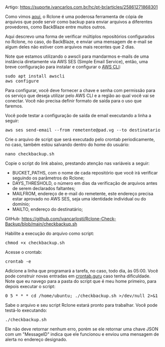 Artigo: https://suporte.ivancarlos.com.br/hc/pt-br/articles/25861271868301

<p>
  Como vimos
  <a href="https://suporte.ivancarlos.com.br/hc/pt-br/articles/25731464664461" target="_blank" rel="noopener noreferrer">aqui</a>,
  o Rclone é uma poderosa ferramenta de cópia de arquivos que pode servir como
  backup para enviar arquivos a diferentes provedores, como BackBlaze entre muitos
  outros.
</p>
<p>
  Aqui descrevo uma forma de verificar múltiplos repositórios configurados no Rclone,
  no caso, do BackBlaze, e enviar uma mensagem de e-mail se algum deles não estiver
  com arquivos mais recentes que 2 dias.
</p>
<p>
  Note que estamos utilizando o awscli para mandarmos e-mails de uma instância
  diretamente via AWS SES (Simple Email Service), então, uma breve configuração
  para instalar e configurar o
  <a href="https://aws.amazon.com/pt/cli/" target="_blank" rel="noopener noreferrer">AWS CLI</a>:
</p>
<pre>sudo apt install awscli<br>aws configure</pre>
<p>
  Para configurar, você deve fornecer a chave e senha com permissão para os serviço
  que deseja utilizar pelo AWS CLI e a região ao qual você vai se conectar. Você
  não precisa definir formato de saída para o uso que faremos.
</p>
<p>
  Você pode testar a configuração de saída de email executando a linha a seguir:
</p>
<pre>aws ses send-email --from remetente@pad.vg --to destinatario@pad.vg --text "Esse é um teste de texto puro." --html "&lt;h1&gt;Olá Mundo/h1&gt;&lt;p&gt;Este é um teste de texto formatado&lt;/p&gt;" --subject "Olá Mundo"</pre>
<p>
  Crie o arquivo de script que será executado pelo crontab periodicamente, no caso,
  também estou salvando dentro do home do usuário:
</p>
<pre>nano checkbackup.sh</pre>
<p>
  Copie o script do link abaixo, prestando atenção nas variáveis a seguir:
</p>
<ul>
  <li>
    BUCKET_PATHS, com o nome de cada repositório que você irá verificar seguindo
    os parâmetros do Rclone;
  </li>
  <li>
    DAYS_THRESHOLD, o número em dias da verificação de arquivos antes de serem
    declarados faltantes;
  </li>
  <li>
    MAILFROM, endereço de e-mail do remetente, este endereço precisa estar aprovado
    no AWS SES, seja uma identidade individual ou do domínio;
  </li>
  <li>MAILTO, endereço do destinatário;</li>
</ul>
<p>
  GitHub:
  <a href="https://github.com/ivancarlosti/Rclone-Check-Backup/blob/main/checkbackup.sh">https://github.com/ivancarlosti/Rclone-Check-Backup/blob/main/checkbackup.sh</a>
</p>
<p>Habilite a execução do arquivo como script:</p>
<pre>chmod +x checkbackup.sh</pre>
<p>Acesse o crontab:</p>
<pre>crontab -e</pre>
<p>
  Adicione a linha que programará a tarefa, no caso, todo dia, às 05:00. Você pode
  construir novas entradas em
  <a href="https://crontab.guru/" target="_blank" rel="noopener noreferrer">crontab.guru</a>&nbsp;caso
  tenha dificuldade. Note que eu navego para a pasta do script que é meu home primeiro,
  para depois executar o script:
</p>
<pre>0 5 * * * cd /home/ubuntu; ./checkbackup.sh &gt;/dev/null 2&gt;&amp;1</pre>
<p>
  Sabe o arquivo e seu script Rclone estará pronto para trabalhar. Você pode testá-lo
  executando:
</p>
<pre>./checkbackup.sh</pre>
<p>
  Ele não deve retornar nenhum erro, porém se ele retornar uma chave JSON com um
  "MessageID" indica que ele funcionou e enviou uma mensagem de alerta no endereço
  designado.
</p>
